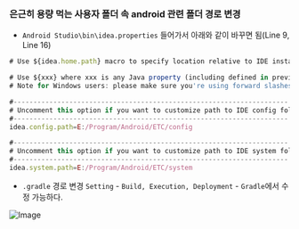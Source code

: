 ### 은근히 용량 먹는 사용자 폴더 속 android 관련 폴더 경로 변경

- `Android Studio\bin\idea.properties` 들어가서 아래와 같이 바꾸면 됨(Line 9, Line 16)

```js
# Use ${idea.home.path} macro to specify location relative to IDE installation home.

# Use ${xxx} where xxx is any Java property (including defined in previous lines of this file) to refer to its value.
# Note for Windows users: please make sure you're using forward slashes (e.g. c:/idea/system).

#---------------------------------------------------------------------
# Uncomment this option if you want to customize path to IDE config folder. Make sure you're using forward slashes.
#---------------------------------------------------------------------
idea.config.path=E:/Program/Android/ETC/config

#---------------------------------------------------------------------
# Uncomment this option if you want to customize path to IDE system folder. Make sure you're using forward slashes.
#---------------------------------------------------------------------
idea.system.path=E:/Program/Android/ETC/system

```

- `.gradle` 경로 변경
`Setting` - `Build, Execution, Deployment` - `Gradle`에서 수정 가능하다.

![Image](https://i.imgur.com/6CnfNUr.png)